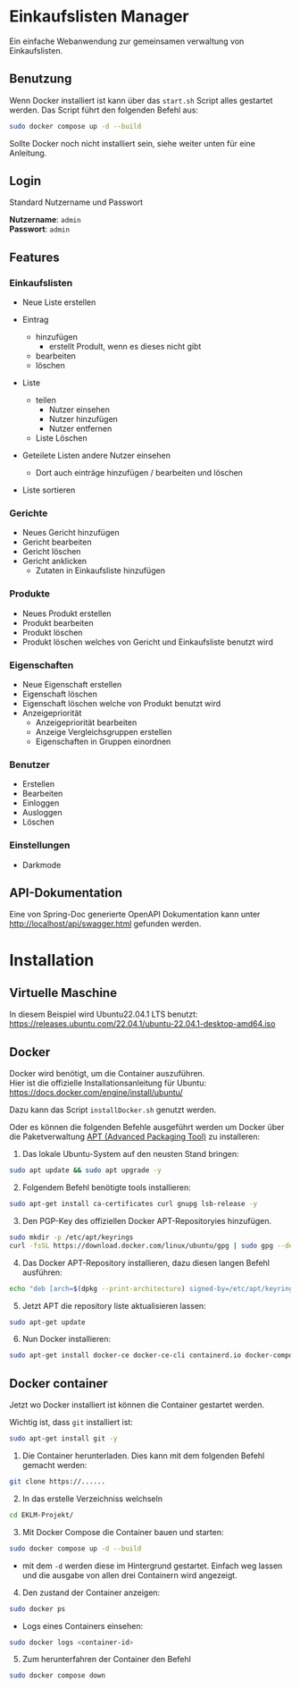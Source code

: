 # Einkaufslisten Manager

Ein einfache Webanwendung zur gemeinsamen verwaltung von Einkaufslisten.


## Benutzung

Wenn Docker installiert ist kann über das `start.sh` Script alles gestartet werden.
Das Script führt den folgenden Befehl aus:
```bash
sudo docker compose up -d --build
```

Sollte Docker noch nicht installiert sein, siehe weiter unten für eine Anleitung.

## Login

Standard Nutzername und Passwort

**Nutzername**: `admin`    
**Passwort**: `admin`

## Features

### Einkaufslisten
* Neue Liste erstellen
* Eintrag
   * hinzufügen
      * erstellt Prodult, wenn es dieses nicht gibt
   * bearbeiten
   * löschen
* Liste
   * teilen
       * Nutzer einsehen
       * Nutzer hinzufügen
       * Nutzer entfernen
   * Liste Löschen

* Geteilete Listen andere Nutzer einsehen
   * Dort auch einträge hinzufügen / bearbeiten und löschen

* Liste sortieren

### Gerichte
* Neues Gericht hinzufügen
* Gericht bearbeiten
* Gericht löschen
* Gericht anklicken
  * Zutaten in Einkaufsliste hinzufügen

### Produkte
* Neues Produkt erstellen
* Produkt bearbeiten
* Produkt löschen
* Produkt löschen welches von Gericht und Einkaufsliste benutzt wird

### Eigenschaften
* Neue Eigenschaft erstellen
* Eigenschaft löschen
* Eigenschaft löschen welche von Produkt benutzt wird
* Anzeigepriorität
   * Anzeigepriorität bearbeiten
   * Anzeige Vergleichsgruppen erstellen
   * Eigenschaften in Gruppen einordnen

### Benutzer
* Erstellen
* Bearbeiten
* Einloggen
* Ausloggen
* Löschen

### Einstellungen
* Darkmode

## API-Dokumentation

Eine von Spring-Doc generierte OpenAPI Dokumentation kann unter [http://localhost/api/swagger.html](http://localhost/api/swagger.html) gefunden werden.

# Installation

## Virtuelle Maschine
In diesem Beispiel wird Ubuntu22.04.1 LTS benutzt:    
https://releases.ubuntu.com/22.04.1/ubuntu-22.04.1-desktop-amd64.iso

## Docker
Docker wird benötigt, um die Container auszuführen.   
Hier ist die offizielle Installationsanleitung für Ubuntu:   
https://docs.docker.com/engine/install/ubuntu/

Dazu kann das Script `installDocker.sh` genutzt werden.


Oder es können die folgenden Befehle ausgeführt werden um Docker über die Paketverwaltung [APT (Advanced Packaging Tool)](https://de.wikipedia.org/wiki/Advanced_Packaging_Tool) zu installeren:

1. Das lokale Ubuntu-System auf den neusten Stand bringen:
```bash
sudo apt update && sudo apt upgrade -y
```

2. Folgendem Befehl benötigte tools installieren:
```bash
sudo apt-get install ca-certificates curl gnupg lsb-release -y
```

3. Den PGP-Key des offiziellen Docker APT-Repositoryies hinzufügen.
```bash
sudo mkdir -p /etc/apt/keyrings
curl -fsSL https://download.docker.com/linux/ubuntu/gpg | sudo gpg --dearmor -o /etc/apt/keyrings/docker.gpg
```

4. Das Docker APT-Repository installieren, dazu diesen langen Befehl ausführen:
```bash
echo "deb [arch=$(dpkg --print-architecture) signed-by=/etc/apt/keyrings/docker.gpg] https://download.docker.com/linux/ubuntu $(lsb_release -cs) stable" | sudo tee /etc/apt/sources.list.d/docker.list > /dev/null
```

5. Jetzt APT die repository liste aktualisieren lassen:

```bash
sudo apt-get update
```

6. Nun Docker installieren:
```bash
sudo apt-get install docker-ce docker-ce-cli containerd.io docker-compose-plugin -y
```

## Docker container

Jetzt wo Docker installiert ist können die Container gestartet werden.    

Wichtig ist, dass `git` installiert ist:
```bash
sudo apt-get install git -y
```
    
1. Die Container herunterladen. Dies kann mit dem folgenden Befehl gemacht werden:
```bash
git clone https://......
```

2. In das erstelle Verzeichniss welchseln
```bash
cd EKLM-Projekt/
```

3. Mit Docker Compose die Container bauen und starten:
```bash
sudo docker compose up -d --build
```
* mit dem `-d` werden diese im Hintergrund gestartet. Einfach weg lassen und die ausgabe von allen drei Containern wird angezeigt.

4. Den zustand der Container anzeigen:
```bash
sudo docker ps
```

* Logs eines Containers einsehen:
```bash
sudo docker logs <container-id>
```

5. Zum herunterfahren der Container den Befehl
```bash
sudo docker compose down
```